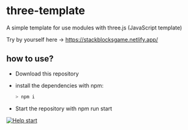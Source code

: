 # three-template
A simple template for use modules with three.js (JavaScript template)

Try by yourself here -> https://stackblocksgame.netlify.app/

## how to use?
- Download this repository
- install the dependencies with npm:

	```bash
	> npm i
	```
- Start the repository with npm run start

[![Help start](https://i.gyazo.com/6009719ccd8e4813345aad962cff0221.gif)]()
